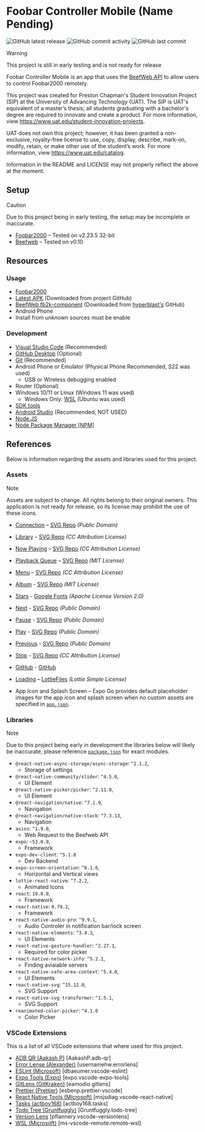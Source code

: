 # Foobar Controller Mobile (Name Pending)

![GitHub latest release](https://img.shields.io/github/v/release/pchapman-uat/Foobar-Controler-Mobile?include_prereleases&display_name=release)
![GitHub commit activity](https://img.shields.io/github/commit-activity/w/pchapman-uat/Foobar-Controler-Mobile)
![GitHub last commit](https://img.shields.io/github/last-commit/pchapman-uat/Foobar-Controler-Mobile)

> [!WARNING]
> This project is still in early testing and is not ready for release

Foobar Controller Mobile is an app that uses the [BeefWeb API](https://github.com/hyperblast/beefweb) to allow users to control Foobar2000 remotely.

This project was created for Preston Chapman's Student Innovation Project (SIP) at the University of Advancing Technology (UAT). The SIP is UAT's equivalent of a master’s thesis; all students graduating with a bachelor's degree are required to innovate and create a product. For more information, view https://www.uat.edu/student-innovation-projects.

UAT does not own this project; however, it has been granted a non-exclusive, royalty-free license to use, copy, display, describe, mark-on, modify, retain, or make other use of the student’s work. For more information, view https://www.uat.edu/catalog.

Information in the README and LICENSE may not properly reflect the above at the moment.

## Setup

> [!CAUTION]
> Due to this project being in early testing, the setup may be incomplete or inaccurate.

- [Foobar2000](https://www.foobar2000.org) – Tested on v2.23.5 32-bit
- [Beefweb](https://github.com/hyperblast/beefweb) – Tested on v0.10

## Resources

### Usage

- [Foobar2000](https://www.foobar2000.org/)
- [Latest APK](https://github.com/pchapman-uat/Foobar-Controler-Mobile/releases) (Downloaded from project GitHub)
- [BeefWeb fb2k-component](https://github.com/hyperblast/beefweb/releases) (Downloaded from [hyperblast's](https://github.com/hyperblast) GitHub)
- Android Phone
- Install from unknown sources must be enable

### Development

- [Visual Studio Code](https://code.visualstudio.com/) (Recommended)
- [GitHub Desktop](https://github.com/apps/desktop) (Optional)
- [Git](https://git-scm.com/) (Recommended)
- Android Phone or Emulator (Physical Phone Recommended, S22 was used)
  - USB or Wireless debugging enabled
- Router (Optional)
- Windows 10/11 or Linux (Windows 11 was used)
  - Windows Only: [WSL](https://learn.microsoft.com/en-us/windows/wsl/install) (Ubuntu was used)
- [SDK tools](https://developer.android.com/tools)
- [Android Studio](https://developer.android.com/studio) (Recommended, NOT USED)
- [Node.JS](https://nodejs.org/en)
- [Node Package Manager \[NPM\]](https://www.npmjs.com/)

## References

Below is information regarding the assets and libraries used for this project.

### Assets

> [!NOTE]
> Assets are subject to change. All rights belong to their original owners. This application is not ready for release, so its license may prohibit the use of these icons.

- [Connection](./src/assets/navigation/connection.svg) – [SVG Repo](https://www.svgrepo.com/svg/513070/wifi-1029) _(Public Domain)_
- [Library](./src/assets/navigation/library.svg) – [SVG Repo](https://www.svgrepo.com/svg/532810/folder) _(CC Attribution License)_
- [Now Playing](./src/assets/navigation/nowPlaying.svg) – [SVG Repo](https://www.svgrepo.com/svg/532708/music) _(CC Attribution License)_
- [Playback Queue](./src/assets/navigation/playbackQueue.svg) – [SVG Repo](https://www.svgrepo.com/svg/362993/queue-bold) _(MIT License)_
- [Menu](./src/assets/menu.svg) – [SVG Repo](https://www.svgrepo.com/svg/532195/menu) _(CC Attribution License)_
- [Album](./src/assets/library/album.svg) - [SVG Repo](https://www.svgrepo.com/svg/324902/album-open) _(MIT License)_
- [Stars](./src/assets/stars/) - [Google Fonts](https://fonts.google.com/icons?selected=Material+Symbols+Rounded:star_half:FILL@1;wght@400;GRAD@0;opsz@24&icon.query=star&icon.size=24&icon.color=%23000000&icon.platform=web&icon.style=Rounded) _(Apache License Version 2.0)_
- [Next](./src/assets/controls/next.svg) - [SVG Repo](https://www.svgrepo.com/svg/512548/next-998) _(Public Domain)_
- [Pause](./src/assets/controls/pause.svg) - [SVG Repo](https://www.svgrepo.com/svg/512622/pause-1006) _(Public Domain)_
- [Play](./src/assets/controls/play.svg) - [SVG Repo](https://www.svgrepo.com/svg/512667/play-1000) _(Public Domain)_
- [Previous](./src/assets/controls/previous.svg) - [SVG Repo](https://www.svgrepo.com/svg/512685/previous-999) _(Public Domain)_
- [Stop](./src/assets/controls/stop.svg) - [SVG Repo](https://www.svgrepo.com/svg/522297/stop) _(CC Attribution License)_
- [GitHub](./src/assets/icons/) - [GitHub](https://github.com/logos)
- [Loading](./src/assets/lottie/loading.lottie.json) – [LottieFiles](https://lottiefiles.com/free-animation/music-play-Izr4xf80lB) _(Lottie Simple License)_

- App Icon and Splash Screen – Expo Go provides default placeholder images for the app icon and splash screen when no custom assets are specified in [`app.json`](./app.json).

### Libraries

> [!NOTE]
> Due to this project being early in development the libraries below will likely be inaccurate, please reference [`package.json`](./package.json) for exact modules.

- `@react-native-async-storage/async-storage`: `^2.1.2`,
  - Storage of settings
- `@react-native-community/slider`: `^4.5.6`,
  - UI Element
- `@react-native-picker/picker`: `^2.11.0`,
  - UI Element
- `@react-navigation/native`: `^7.1.9`,
  - Navigation
- `@react-navigation/native-stack`: `^7.3.13`,
  - Navigation
- `axios`: `^1.9.0`,
  - Web Request to the Beefweb API
- `expo`: `~53.0.9`,
  - Framework
- `expo-dev-client`: `^5.1.8`
  - Dev Backend
- `expo-screen-orientation`: `^8.1.6`,
  - Horizontal and Vertical views
- `lottie-react-native`: `^7.2.2`,
  - Animated Icons
- `react`: `19.0.0`,
  - Framework
- `react-native`: `0.79.2`,
  - Framework
- `react-native-audio-pro`: `^9.9.1`,
  - Audio Controler in notification bar/lock screen
- `react-native-elements`: `^3.4.3`,
  - UI Elements
- `react-native-gesture-handler`: `^2.27.1`,
  - Required for color picker
- `react-native-network-info`: `^5.2.1`,
  - Finding aviaiable servers
- `react-native-safe-area-context`: `^5.4.0`,
  - UI Elements
- `react-native-svg`: `^15.12.0`,
  - SVG Support
- `react-native-svg-transformer`: `^1.5.1`,
  - SVG Support
- `reanimated-color-picker`: `^4.1.0`
  - Color Picker

### VSCode Extensions

This is a list of all VSCode extensions that where used for this project.

- [ADB QR (Aakash P)](https://marketplace.visualstudio.com/items?itemName=AakashP.adb-qr) [AakashP.adb-qr]
- [Error Lense (Alexander)](https://marketplace.visualstudio.com/items?itemName=usernamehw.errorlens) [usernamehw.errorlens]
- [ESLint (Microsoft)](https://marketplace.visualstudio.com/items?itemName=dbaeumer.vscode-eslint) [dbaeumer.vscode-eslint]
- [Expo Tools (Expo)](https://marketplace.visualstudio.com/items?itemName=expo.vscode-expo-tools) [expo.vscode-expo-tools]
- [GitLens (GitKraken)](https://marketplace.visualstudio.com/items?itemName=eamodio.gitlens) [eamodio.gitlens]
- [Prettier (Prettier)](https://marketplace.visualstudio.com/items?itemName=esbenp.prettier-vscode) [esbenp.prettier-vscode]
- [React Native Tools (Microsoft)](https://marketplace.visualstudio.com/items?itemName=msjsdiag.vscode-react-native) [msjsdiag.vscode-react-native]
- [Tasks (actboy168)](https://marketplace.visualstudio.com/items?itemName=actboy168.tasks) [actboy168.tasks]
- [Todo Tree (Gruntfuggly)](https://marketplace.visualstudio.com/items?itemName=Gruntfuggly.todo-tree) [Gruntfuggly.todo-tree]
- [Version Lens](https://marketplace.visualstudio.com/items?itemName=pflannery.vscode-versionlens) [pflannery.vscode-versionlens]
- [WSL (Microsoft)](https://marketplace.visualstudio.com/items?itemName=ms-vscode-remote.remote-wsl) [ms-vscode-remote.remote-wsl]

